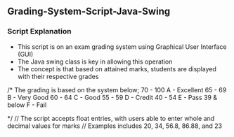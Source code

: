 ## Grading-System-Script-Java-Swing
### Script Explanation
- This script is on an exam grading system using Graphical User Interface (GUI)
- The Java swing class is key in allowing this operation
- The concept is that based on attained marks, students are displayed with their respective grades

/* The grading is based on the system below;
70 - 100    A - Excellent
65 - 69     B - Very Good
60 - 64     C - Good
55 - 59     D - Credit
40 - 54     E - Pass
39 & below  F - Fail

*/
// The script accepts float entries, with users able to enter whole and decimal values for marks
// Examples includes 20, 34, 56.8, 86.88, and 23
